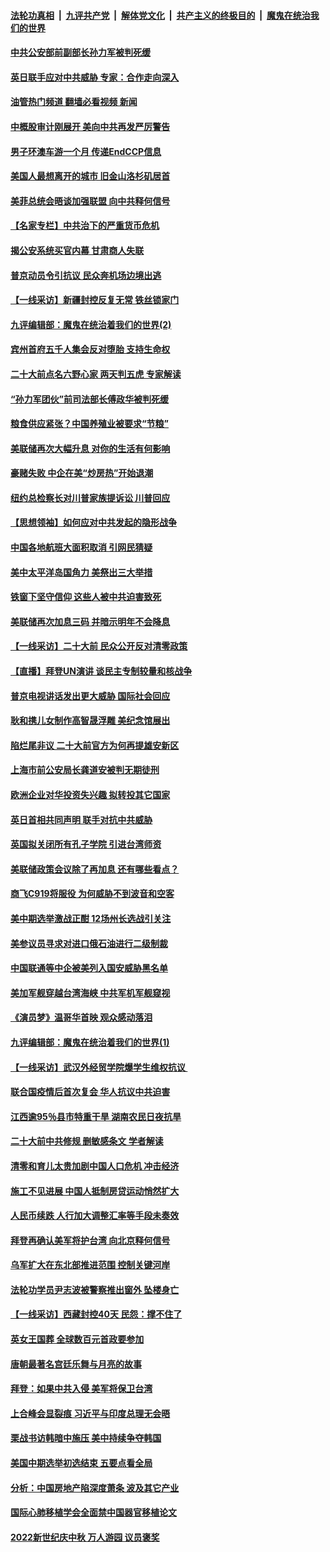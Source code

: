 ####  [法轮功真相](../../../../basic/blob/master/README.md?t=09232031) &nbsp;|&nbsp; [九评共产党](../../../../9ping.md/blob/master/README.md?t=09232031) &nbsp;|&nbsp; [解体党文化](../../../../jtdwh.md/blob/master/README.md?t=09232031)  &nbsp;|&nbsp; [共产主义的终极目的](../../../../gczydzjmd.md/blob/master/README.md?t=09232031) &nbsp;|&nbsp; [魔鬼在统治我们的世界](../../../../mgztzwmdsj.md/blob/master/README.md?t=09232031) 

#### [中共公安部前副部长孙力军被判死缓](../pages/nf4514/n13831035.md?t=09232031) 

#### [英日联手应对中共威胁 专家：合作走向深入](../pages/nf4514/n13830879.md?t=09232031) 

#### [油管热门频道 翻墙必看视频 新闻](http://45.76.130.85:81/youtube.html?09232031)

#### [中概股审计刚展开 美向中共再发严厉警告](../pages/nf4514/n13830807.md?t=09232031) 

#### [男子环澳车游一个月 传递EndCCP信息](../pages/nf4514/n13830634.md?t=09232031) 

#### [美国人最想离开的城市 旧金山洛杉矶居首](../pages/nf4514/n13830091.md?t=09232031) 

#### [美菲总统会晤谈加强联盟 向中共释何信号](../pages/nf4514/n13830737.md?t=09232031) 

#### [【名家专栏】中共治下的严重货币危机](../pages/nf4514/n13830462.md?t=09232031) 

#### [揭公安系统买官内幕 甘肃商人失联](../pages/nf4514/n13830727.md?t=09232031) 

#### [普京动员令引抗议 民众奔机场边境出逃](../pages/nf4514/n13830614.md?t=09232031) 

#### [【一线采访】新疆封控反复无常 铁丝锁家门](../pages/nf4514/n13830349.md?t=09232031) 

#### [九评编辑部：魔鬼在统治着我们的世界(2)](../pages/nf4514/n10410036.md?t=09232031) 

#### [宾州首府五千人集会反对堕胎 支持生命权](../pages/nf4514/n13830003.md?t=09232031) 

#### [二十大前点名六野心家 两天判五虎 专家解读](../pages/nf4514/n13830330.md?t=09232031) 

#### [“孙力军团伙”前司法部长傅政华被判死缓](../pages/nf4514/n13830058.md?t=09232031) 

#### [粮食供应紧张？中国养殖业被要求“节粮”](../pages/nf4514/n13830088.md?t=09232031) 

#### [美联储再次大幅升息 对你的生活有何影响](../pages/nf4514/n13829901.md?t=09232031) 

#### [豪赌失败 中企在美“炒房热”开始退潮](../pages/nf4514/n13829886.md?t=09232031) 

#### [纽约总检察长对川普家族提诉讼 川普回应](../pages/nf4514/n13829890.md?t=09232031) 

#### [【思想领袖】如何应对中共发起的隐形战争](../pages/nf4514/n13810274.md?t=09232031) 

#### [中国各地航班大面积取消 引网民猜疑](../pages/nf4514/n13829873.md?t=09232031) 

#### [美中太平洋岛国角力 美祭出三大举措](../pages/nf4514/n13829861.md?t=09232031) 

#### [铁窗下坚守信仰 这些人被中共迫害致死](../pages/nf4514/n13828898.md?t=09232031) 

#### [美联储再次加息三码 并暗示明年不会降息](../pages/nf4514/n13829849.md?t=09232031) 

#### [【一线采访】二十大前 民众公开反对清零政策](../pages/nf4514/n13829612.md?t=09232031) 

#### [【直播】拜登UN演讲 谈民主专制较量和核战争](../pages/nf4514/n13829827.md?t=09232031) 

#### [普京电视讲话发出更大威胁 国际社会回应](../pages/nf4514/n13829615.md?t=09232031) 

#### [耿和携儿女制作高智晟浮雕 美纪念馆展出](../pages/nf4514/n13829624.md?t=09232031) 

#### [陷烂尾非议 二十大前官方为何再提雄安新区](../pages/nf4514/n13829586.md?t=09232031) 

#### [上海市前公安局长龚道安被判无期徒刑](../pages/nf4514/n13829492.md?t=09232031) 

#### [欧洲企业对华投资失兴趣 拟转投其它国家](../pages/nf4514/n13829495.md?t=09232031) 

#### [英日首相共同声明 联手对抗中共威胁](../pages/nf4514/n13829250.md?t=09232031) 

#### [英国拟关闭所有孔子学院 引进台湾师资](../pages/nf4514/n13829277.md?t=09232031) 

#### [美联储政策会议除了再加息 还有哪些看点？](../pages/nf4514/n13829225.md?t=09232031) 

#### [商飞C919将服役 为何威胁不到波音和空客](../pages/nf4514/n13829235.md?t=09232031) 

#### [美中期选举激战正酣 12场州长选战引关注](../pages/nf4514/n13827881.md?t=09232031) 

#### [美参议员寻求对进口俄石油进行二级制裁](../pages/nf4514/n13829145.md?t=09232031) 

#### [中国联通等中企被美列入国安威胁黑名单](../pages/nf4514/n13829142.md?t=09232031) 

#### [美加军舰穿越台湾海峡 中共军机军舰窥视](../pages/nf4514/n13829135.md?t=09232031) 

#### [《演员梦》温哥华首映 观众感动落泪](../pages/nf4514/n13828593.md?t=09232031) 

#### [九评编辑部：魔鬼在统治着我们的世界(1)](../pages/nf4514/n10406825.md?t=09232031) 

#### [【一线采访】武汉外经贸学院爆学生维权抗议 ](../pages/nf4514/n13828888.md?t=09232031) 

#### [联合国疫情后首次复会 华人抗议中共迫害](../pages/nf4514/n13828704.md?t=09232031) 

#### [江西逾95％县市特重干旱 湖南农民日夜抗旱](../pages/nf4514/n13828722.md?t=09232031) 

#### [二十大前中共修规 删敏感条文 学者解读](../pages/nf4514/n13828576.md?t=09232031) 

#### [清零和育儿太贵加剧中国人口危机 冲击经济](../pages/nf4514/n13828621.md?t=09232031) 

#### [施工不见进展 中国人抵制房贷运动悄然扩大](../pages/nf4514/n13828435.md?t=09232031) 

#### [人民币续跌 人行加大调整汇率等手段未奏效](../pages/nf4514/n13828464.md?t=09232031) 

#### [拜登再确认美军将护台湾 向北京释何信号](../pages/nf4514/n13828440.md?t=09232031) 

#### [乌军扩大在东北部推进范围 控制关键河岸](../pages/nf4514/n13828411.md?t=09232031) 

#### [法轮功学员尹志波被警察推出窗外 坠楼身亡](../pages/nf4514/n13828273.md?t=09232031) 

#### [【一线采访】西藏封控40天 民怨：撑不住了](../pages/nf4514/n13828223.md?t=09232031) 

#### [英女王国葬 全球数百元首政要参加](../pages/nf4514/n13828231.md?t=09232031) 

#### [唐朝最著名宫廷乐舞与月亮的故事](../pages/nf4514/n13827061.md?t=09232031) 

#### [拜登：如果中共入侵 美军将保卫台湾](../pages/nf4514/n13827893.md?t=09232031) 

#### [上合峰会显裂痕 习近平与印度总理无会晤](../pages/nf4514/n13828067.md?t=09232031) 

#### [栗战书访韩暗中施压 美中持续争夺韩国](../pages/nf4514/n13828066.md?t=09232031) 

#### [美国中期选举初选结束 五要点看全局](../pages/nf4514/n13825174.md?t=09232031) 

#### [分析：中国房地产陷深度萧条 波及其它产业](../pages/nf4514/n13827803.md?t=09232031) 

#### [国际心肺移植学会全面禁中国器官移植论文](../pages/nf4514/n13827785.md?t=09232031) 

#### [2022新世纪庆中秋 万人游园 议员褒奖](../pages/nf4514/n13827788.md?t=09232031) 

<img src='http://gfw-breaker.win/goodnews/indexes/nf4514.md' width='0px' height='0px'/>
